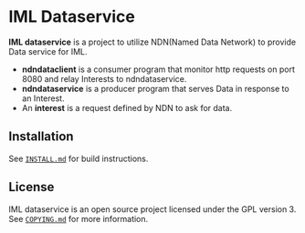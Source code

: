 # IML Dataservice

**IML dataservice** is a project to utilize NDN(Named Data Network) to provide Data service for IML.

* **ndndataclient** is a consumer program that monitor http requests on port 8080 and relay Interests to ndndataservice.
* **ndndataservice** is a producer program that serves Data in response to an Interest.
* An **interest** is a request defined by NDN to ask for data.


## Installation

See [`INSTALL.md`](INSTALL.md) for build instructions.

## License

IML dataservice is an open source project licensed under the GPL version 3.
See [`COPYING.md`](COPYING.md) for more information.
